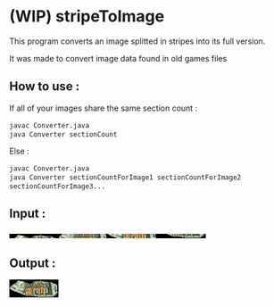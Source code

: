 # (WIP) stripeToImage

This program converts an image splitted in stripes into its full version.

It was made to convert image data found in old games files

## How to use :

If all of your images share the same section count :

```
javac Converter.java
java Converter sectionCount
```

Else : 

```
javac Converter.java
java Converter sectionCountForImage1 sectionCountForImage2 sectionCountForImage3...
```

## Input :

![Image to convert](input.png)

## Output :

![Converted image](output.png)

